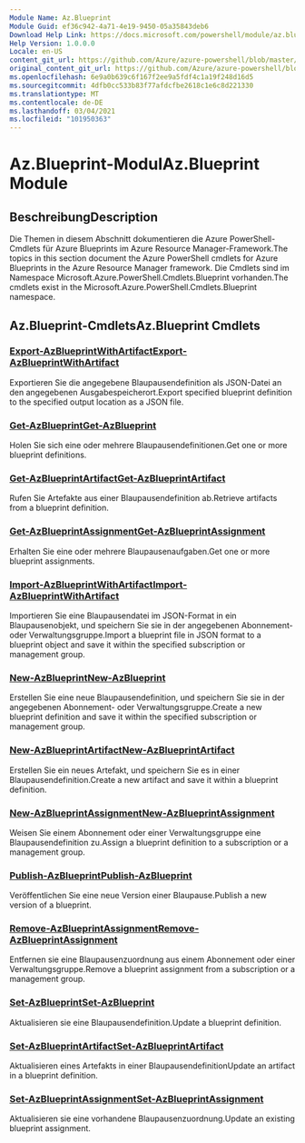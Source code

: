 ```yaml
---
Module Name: Az.Blueprint
Module Guid: ef36c942-4a71-4e19-9450-05a35843deb6
Download Help Link: https://docs.microsoft.com/powershell/module/az.blueprint
Help Version: 1.0.0.0
Locale: en-US
content_git_url: https://github.com/Azure/azure-powershell/blob/master/src/Blueprint/Blueprint/help/Az.Blueprint.md
original_content_git_url: https://github.com/Azure/azure-powershell/blob/master/src/Blueprint/Blueprint/help/Az.Blueprint.md
ms.openlocfilehash: 6e9a0b639c6f167f2ee9a5fdf4c1a19f248d16d5
ms.sourcegitcommit: 4dfb0cc533b83f77afdcfbe2618c1e6c8d221330
ms.translationtype: MT
ms.contentlocale: de-DE
ms.lasthandoff: 03/04/2021
ms.locfileid: "101950363"
---
```

# <span data-ttu-id="4f75b-101">Az.Blueprint-Modul</span><span class="sxs-lookup"><span data-stu-id="4f75b-101">Az.Blueprint Module</span></span>
## <span data-ttu-id="4f75b-102">Beschreibung</span><span class="sxs-lookup"><span data-stu-id="4f75b-102">Description</span></span>
<span data-ttu-id="4f75b-103">Die Themen in diesem Abschnitt dokumentieren die Azure PowerShell-Cmdlets für Azure Blueprints im Azure Resource Manager-Framework.</span><span class="sxs-lookup"><span data-stu-id="4f75b-103">The topics in this section document the Azure PowerShell cmdlets for Azure Blueprints in the Azure Resource Manager framework.</span></span> <span data-ttu-id="4f75b-104">Die Cmdlets sind im Namespace Microsoft.Azure.PowerShell.Cmdlets.Blueprint vorhanden.</span><span class="sxs-lookup"><span data-stu-id="4f75b-104">The cmdlets exist in the Microsoft.Azure.PowerShell.Cmdlets.Blueprint namespace.</span></span>

## <span data-ttu-id="4f75b-105">Az.Blueprint-Cmdlets</span><span class="sxs-lookup"><span data-stu-id="4f75b-105">Az.Blueprint Cmdlets</span></span>
### [<span data-ttu-id="4f75b-106">Export-AzBlueprintWithArtifact</span><span class="sxs-lookup"><span data-stu-id="4f75b-106">Export-AzBlueprintWithArtifact</span></span>](Export-AzBlueprintWithArtifact.md)
<span data-ttu-id="4f75b-107">Exportieren Sie die angegebene Blaupausendefinition als JSON-Datei an den angegebenen Ausgabespeicherort.</span><span class="sxs-lookup"><span data-stu-id="4f75b-107">Export specified blueprint definition to the specified output location as a JSON file.</span></span> 

### [<span data-ttu-id="4f75b-108">Get-AzBlueprint</span><span class="sxs-lookup"><span data-stu-id="4f75b-108">Get-AzBlueprint</span></span>](Get-AzBlueprint.md)
<span data-ttu-id="4f75b-109">Holen Sie sich eine oder mehrere Blaupausendefinitionen.</span><span class="sxs-lookup"><span data-stu-id="4f75b-109">Get one or more blueprint definitions.</span></span>

### [<span data-ttu-id="4f75b-110">Get-AzBlueprintArtifact</span><span class="sxs-lookup"><span data-stu-id="4f75b-110">Get-AzBlueprintArtifact</span></span>](Get-AzBlueprintArtifact.md)
<span data-ttu-id="4f75b-111">Rufen Sie Artefakte aus einer Blaupausendefinition ab.</span><span class="sxs-lookup"><span data-stu-id="4f75b-111">Retrieve artifacts from a blueprint definition.</span></span>

### [<span data-ttu-id="4f75b-112">Get-AzBlueprintAssignment</span><span class="sxs-lookup"><span data-stu-id="4f75b-112">Get-AzBlueprintAssignment</span></span>](Get-AzBlueprintAssignment.md)
<span data-ttu-id="4f75b-113">Erhalten Sie eine oder mehrere Blaupausenaufgaben.</span><span class="sxs-lookup"><span data-stu-id="4f75b-113">Get one or more blueprint assignments.</span></span>

### [<span data-ttu-id="4f75b-114">Import-AzBlueprintWithArtifact</span><span class="sxs-lookup"><span data-stu-id="4f75b-114">Import-AzBlueprintWithArtifact</span></span>](Import-AzBlueprintWithArtifact.md)
<span data-ttu-id="4f75b-115">Importieren Sie eine Blaupausendatei im JSON-Format in ein Blaupausenobjekt, und speichern Sie sie in der angegebenen Abonnement- oder Verwaltungsgruppe.</span><span class="sxs-lookup"><span data-stu-id="4f75b-115">Import a blueprint file in JSON format to a blueprint object and save it within the specified subscription or management group.</span></span>

### [<span data-ttu-id="4f75b-116">New-AzBlueprint</span><span class="sxs-lookup"><span data-stu-id="4f75b-116">New-AzBlueprint</span></span>](New-AzBlueprint.md)
<span data-ttu-id="4f75b-117">Erstellen Sie eine neue Blaupausendefinition, und speichern Sie sie in der angegebenen Abonnement- oder Verwaltungsgruppe.</span><span class="sxs-lookup"><span data-stu-id="4f75b-117">Create a new blueprint definition and save it within the specified subscription or management group.</span></span>

### [<span data-ttu-id="4f75b-118">New-AzBlueprintArtifact</span><span class="sxs-lookup"><span data-stu-id="4f75b-118">New-AzBlueprintArtifact</span></span>](New-AzBlueprintArtifact.md)
<span data-ttu-id="4f75b-119">Erstellen Sie ein neues Artefakt, und speichern Sie es in einer Blaupausendefinition.</span><span class="sxs-lookup"><span data-stu-id="4f75b-119">Create a new artifact and save it within a blueprint definition.</span></span>

### [<span data-ttu-id="4f75b-120">New-AzBlueprintAssignment</span><span class="sxs-lookup"><span data-stu-id="4f75b-120">New-AzBlueprintAssignment</span></span>](New-AzBlueprintAssignment.md)
<span data-ttu-id="4f75b-121">Weisen Sie einem Abonnement oder einer Verwaltungsgruppe eine Blaupausendefinition zu.</span><span class="sxs-lookup"><span data-stu-id="4f75b-121">Assign a blueprint definition to a subscription or a management group.</span></span>

### [<span data-ttu-id="4f75b-122">Publish-AzBlueprint</span><span class="sxs-lookup"><span data-stu-id="4f75b-122">Publish-AzBlueprint</span></span>](Publish-AzBlueprint.md)
<span data-ttu-id="4f75b-123">Veröffentlichen Sie eine neue Version einer Blaupause.</span><span class="sxs-lookup"><span data-stu-id="4f75b-123">Publish a new version of a blueprint.</span></span>

### [<span data-ttu-id="4f75b-124">Remove-AzBlueprintAssignment</span><span class="sxs-lookup"><span data-stu-id="4f75b-124">Remove-AzBlueprintAssignment</span></span>](Remove-AzBlueprintAssignment.md)
<span data-ttu-id="4f75b-125">Entfernen sie eine Blaupausenzuordnung aus einem Abonnement oder einer Verwaltungsgruppe.</span><span class="sxs-lookup"><span data-stu-id="4f75b-125">Remove a blueprint assignment from a subscription or a management group.</span></span>

### [<span data-ttu-id="4f75b-126">Set-AzBlueprint</span><span class="sxs-lookup"><span data-stu-id="4f75b-126">Set-AzBlueprint</span></span>](Set-AzBlueprint.md)
<span data-ttu-id="4f75b-127">Aktualisieren sie eine Blaupausendefinition.</span><span class="sxs-lookup"><span data-stu-id="4f75b-127">Update a blueprint definition.</span></span>

### [<span data-ttu-id="4f75b-128">Set-AzBlueprintArtifact</span><span class="sxs-lookup"><span data-stu-id="4f75b-128">Set-AzBlueprintArtifact</span></span>](Set-AzBlueprintArtifact.md)
<span data-ttu-id="4f75b-129">Aktualisieren eines Artefakts in einer Blaupausendefinition</span><span class="sxs-lookup"><span data-stu-id="4f75b-129">Update an artifact in a blueprint definition.</span></span>

### [<span data-ttu-id="4f75b-130">Set-AzBlueprintAssignment</span><span class="sxs-lookup"><span data-stu-id="4f75b-130">Set-AzBlueprintAssignment</span></span>](Set-AzBlueprintAssignment.md)
<span data-ttu-id="4f75b-131">Aktualisieren sie eine vorhandene Blaupausenzuordnung.</span><span class="sxs-lookup"><span data-stu-id="4f75b-131">Update an existing blueprint assignment.</span></span>

